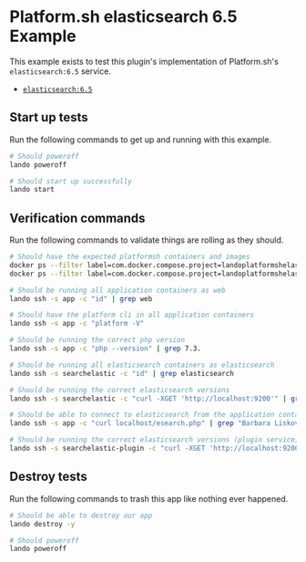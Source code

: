Platform.sh elasticsearch 6.5 Example
=================================

This example exists to test this plugin's implementation of Platform.sh's `elasticsearch:6.5` service.

* [`elasticsearch:6.5`](https://docs.platform.sh/configuration/services/elasticsearch.html)

Start up tests
--------------

Run the following commands to get up and running with this example.

```bash
# Should poweroff
lando poweroff

# Should start up successfully
lando start
```

Verification commands
---------------------

Run the following commands to validate things are rolling as they should.

```bash
# Should have the expected platformsh containers and images
docker ps --filter label=com.docker.compose.project=landoplatformshelasticsearch65 | grep docker.registry.platform.sh/php-7.3 | grep landoplatformshelasticsearch65_app_1
docker ps --filter label=com.docker.compose.project=landoplatformshelasticsearch65 | grep docker.registry.platform.sh/elasticsearch-6.5 | grep landoplatformshelasticsearch65_searchelastic_1

# Should be running all application containers as web
lando ssh -s app -c "id" | grep web

# Should have the platform cli in all application containers
lando ssh -s app -c "platform -V"

# Should be running the correct php version
lando ssh -s app -c "php --version" | grep 7.3.

# Should be running all elasticsearch containers as elasticsearch
lando ssh -s searchelastic -c "id" | grep elasticsearch

# Should be running the correct elasticsearch versions
lando ssh -s searchelastic -c "curl -XGET 'http://localhost:9200'" | grep 6.5

# Should be able to connect to elasticsearch from the application containers
lando ssh -s app -c "curl localhost/esearch.php" | grep "Barbara Liskov"

# Should be running the correct elasticsearch versions (plugin service)
lando ssh -s searchelastic-plugin -c "curl -XGET 'http://localhost:9200'" | grep 6.5
```

Destroy tests
-------------

Run the following commands to trash this app like nothing ever happened.

```bash
# Should be able to destroy our app
lando destroy -y

# Should poweroff
lando poweroff
```
